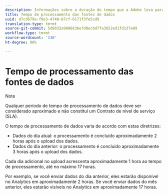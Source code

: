 ```yaml
---
description: Informações sobre a duração do tempo que a Adobe leva para processar fontes de dados.
title: Tempo de processamento das fontes de dados
uuid: d7cd679a-f9e3-4740-87cf-6171f3fe5cd9
translation-type: tm+mt
source-git-commit: 5d8032a9806836e7d0ecbd7fa3652ed1fd137e89
workflow-type: tm+mt
source-wordcount: '130'
ht-degree: 90%

---
```



# Tempo de processamento das fontes de dados

>[!NOTE]
>Qualquer período de tempo de processamento de dados deve ser considerado aproximado e não constitui um Contrato de nível de serviço (SLA).

O tempo de processamento de dados varia de acordo com estas diretrizes:

* Dados do dia atual: o processamento é concluído aproximadamente 2 horas após o upload dos dados.
* Dados do dia anterior: o processamento é concluído aproximadamente 3 horas após o upload dos dados.

Cada dia adicional no upload acrescenta aproximadamente 1 hora ao tempo de processamento, até no máximo 17 horas.

Por exemplo, se você enviar dados do dia anterior, eles estarão disponível no Analytics em aproximadamente 2 horas. Se você enviar dados do mês anterior, eles estarão visíveis no Analytics em aproximadamente 17 horas.
